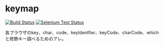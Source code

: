 keymap
======

[![Build Status](https://travis-ci.org/k-kinzal/keymap.png?branch=master)](https://travis-ci.org/k-kinzal/keymap)
[![Selenium Test Status](https://saucelabs.com/buildstatus/k-kinzal)](https://saucelabs.com/u/k-kinzal)

各ブラウザのkey、char、code、keyIdentfier、keyCode、charCode、whichと修飾キー調べるためのアレ。
